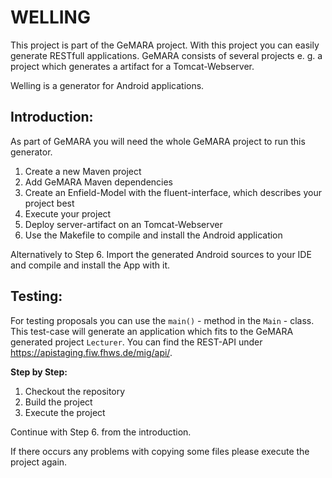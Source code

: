 WELLING
=======

This project is part of the GeMARA project. With this project you can easily generate RESTfull applications.
GeMARA consists of several projects e. g. a project which generates a artifact for a Tomcat-Webserver.

Welling is a generator for Android applications.


Introduction:
------------

As part of GeMARA you will need the whole GeMARA project to run this generator.

1. Create a new Maven project
2. Add GeMARA Maven dependencies
3. Create an Enfield-Model with the fluent-interface, which describes your project best
4. Execute your project
5. Deploy server-artifact on an Tomcat-Webserver
6. Use the Makefile to compile and install the Android application

Alternatively to Step 6. Import the generated Android sources to your IDE and compile and install the App with it.

Testing:
--------

For testing proposals you can use the `main()` - method in the `Main` - class.
This test-case will generate an application which fits to the GeMARA generated project `Lecturer`.
You can find the REST-API under https://apistaging.fiw.fhws.de/mig/api/.

**Step by Step:**

1. Checkout the repository
2. Build the project
3. Execute the project

Continue with Step 6. from the introduction.

If there occurs any problems with copying some files please execute the project again.